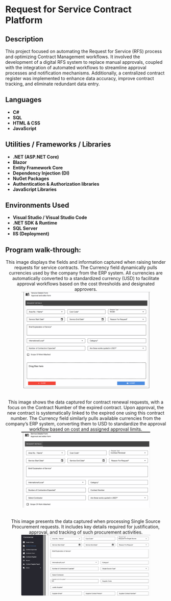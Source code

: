 <h1>Request for Service Contract Platform</h1>


<h2>Description</h2>
This project focused on automating the Request for Service (RFS) process and optimizing Contract Management workflows. It involved the development of a digital RFS system to replace manual approvals, coupled with the integration of automated workflows to streamline approval processes and notification mechanisms. Additionally, a centralized contract register was implemented to enhance data accuracy, improve contract tracking, and eliminate redundant data entry.
<br />


<h2>Languages</h2>

- <b>C#</b> 
- <b>SQL</b>
- <b>HTML & CSS</b>
- <b>JavaScript</b>

<h2>Utilities / Frameworks / Libraries</h2>

- <b>.NET (ASP.NET Core)</b> 
- <b>Blazor</b>
- <b>Entity Framework Core </b>
- <b>Dependency Injection (DI)</b>
- <b>NuGet Packages</b>
- <b>Authentication & Authorization libraries </b>
- <b>JavaScript Libraries</b>

<h2>Environments Used </h2>

- <b>Visual Studio / Visual Studio Code</b> 
- <b>.NET SDK & Runtime</b>
- <b>SQL Server </b>
- <b>IIS (Deployment)</b>


<h2>Program walk-through:</h2>

<p align="center">
This image displays the fields and information captured when raising tender requests for service contracts. The Currency field dynamically pulls currencies used by the company from the ERP system. All currencies are automatically converted to a standardized currency (USD) to facilitate approval workflows based on the cost thresholds and designated approvers. <br/>
<img src="https://github.com/SaliKangwa/Service-Contract/blob/main/SR%20Form.png" height="80%" width="80%" alt="Input Form"/>
<br />
<br />

<p align="center">
This image shows the data captured for contract renewal requests, with a focus on the Contract Number of the expired contract. Upon approval, the new contract is systematically linked to the expired one using this contract number. The Currency field similarly pulls available currencies from the company’s ERP system, converting them to USD to standardize the approval workflow based on cost and assigned approval limits. <br/>
<img src="https://github.com/SaliKangwa/Service-Contract/blob/main/sr%20form%204.png" height="80%" width="80%" alt="Input Form"/>
<br />
<br />


<p align="center">
This image presents the data captured when processing Single Source Procurement requests. It includes key details required for justification, approval, and tracking of such procurement activities. <br/>
<img src="https://github.com/SaliKangwa/Service-Contract/blob/main/sr%20form%205.png" height="80%" width="80%" alt="Input Form"/>
<br />
<br />




